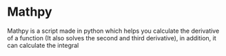 # Mathpy
Mathpy is a script made in python which helps you calculate the derivative of a function (It also solves the second and third derivative), in addition, it can calculate the integral
